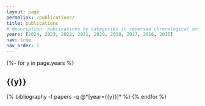 ```yaml
---
layout: page
permalink: /publications/
title: publications
# description: publications by categories in reversed chronological order. generated by jekyll-scholar.
years: [2024, 2023, 2022, 2021, 2020, 2018, 2017, 2016, 2015]
nav: true
nav_order: 1
---
```

<!-- _pages/publications.md -->
<div class="publications">

{%- for y in page.years %}
  <h2 class="year">{{y}}</h2>
  {% bibliography -f papers -q @*[year={{y}}]* %}
{% endfor %}

</div>
